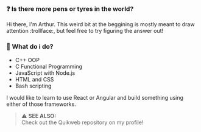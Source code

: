 ### ❓ Is there more pens or tyres in the world?

Hi there, I'm Arthur. This weird bit at the beggining is mostly meant to draw attention :trollface:, but feel free to try figuring the answer out!

### 📘 What do i do?

- C++ OOP
- C Functional Programming
- JavaScript with Node.js
- HTML and CSS
- Bash scripting

I would like to learn to use React or Angular and build something using either of those frameworks.

> ⚠️ **SEE ALSO:**<br>
> Check out the Quikweb repository on my profile!
